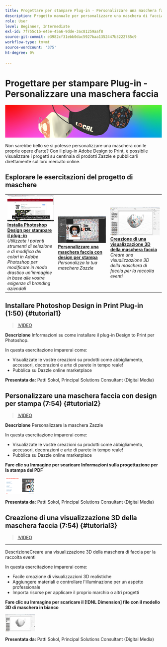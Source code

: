 ```yaml
---
title: Progettare per stampare Plug-in - Personalizzare una maschera faccia
description: Progetto manuale per personalizzare una maschera di faccia
role: User
level: Beginner, Intermediate
exl-id: 7f755c1b-e45e-45a6-9dde-3ac81259aaf8
source-git-commit: e3982cf31ebb0dac5927baa1352447b3222785c9
workflow-type: tm+mt
source-wordcount: '375'
ht-degree: 0%

---
```


# Progettare per stampare Plug-in - Personalizzare una maschera faccia

![Immagine eroe Tutorial](../assets/faceMaskSplash.jpg)

Non sarebbe bello se si potesse personalizzare una maschera con le proprie opere d&#39;arte? Con il plug-in Adobe Design to Print, è possibile visualizzare i progetti su centinaia di prodotti Zazzle e pubblicarli direttamente sul loro mercato online.

## Esplorare le esercitazioni del progetto di maschere

<table style="table-layout:fixed">
<tr>
 <td>
   <a href="handsonproject.md#tutorial1">
      <img alt="Installa Photoshop Design per stampare il plug-in" src="../assets/d2p_install_sokol_thumbnail.jpg" />
   </a>
    <div>
   <a href="handsonproject.md#tutorial1"><strong>Installa Photoshop Design per stampare il plug-in</strong></a>
    </div>
    <em>Utilizzate i potenti strumenti di selezione e di modifica dei colori in Adobe Photoshop per modificare in modo drastico un'immagine in base alle vostre esigenze di branding aziendali</em>
    <br>
  </td>
  <td>
    <a href="handsonproject.md#tutorial2">
        <img alt="Personalizzare una maschera faccia con design per stampa" src="../assets/d2p_faceMask_sokol_thumbnail.jpg" />
    </a>
    <div>
    <a href="handsonproject.md#tutorial2"><strong>Personalizzare una maschera faccia con design per stampa</strong></a>
    </div>
    <em>Personalizza la tua maschera Zazzle</em>
    <br>
  </td>
  <td>
    <a href="handsonproject.md#tutorial3">
      <img alt="Creazione di una visualizzazione 3D della maschera faccia" src="../assets/DN_faceMaskShare_sokol_thumbnail.jpg" />
   </a>
    <div>
   <a href="handsonproject.md#tutorial3"><strong>Creazione di una visualizzazione 3D della maschera faccia</strong></a>
    </div>
    <em>Creare una visualizzazione 3D della maschera di faccia per la raccolta eventi</em>
    <br>
  </td>
</tr>
</table>

## Installare Photoshop Design in Print Plug-in (1:50) {#tutorial1}

>[!VIDEO](https://video.tv.adobe.com/v/327096?hidetitle=true)

**Descrizione**
Informazioni su come installare il plug-in Design to Print per Photoshop.

In questa esercitazione imparerai come:
* Visualizzate le vostre creazioni su prodotti come abbigliamento, accessori, decorazioni e arte di parete in tempo reale!
* Pubblica su Dazzle online marketplace

**Presentata da:**
Patti Sokol, Principal Solutions Consultant (Digital Media)

## Personalizzare una maschera faccia con design per stampa (7:54) {#tutorial2}

>[!VIDEO](https://video.tv.adobe.com/v/327097?hidetitle=true)

**Descrizione**
Personalizzare la maschera Zazzle

In questa esercitazione imparerai come:
* Visualizzate le vostre creazioni su prodotti come abbigliamento, accessori, decorazioni e arte di parete in tempo reale!
* Pubblica su Dazzle online marketplace

**Fare clic su Immagine per scaricare Informazioni sulla progettazione per la stampa del PDF**

[![Impara la progettazione alla stampa](../assets/LearnDesigntoPrint_96.png)](../assets/LearnDesigntoPrint.pdf)

**Presentata da:**
Patti Sokol, Principal Solutions Consultant (Digital Media)

## Creazione di una visualizzazione 3D della maschera faccia (7:54) {#tutorial3}

>[!VIDEO](https://video.tv.adobe.com/v/327098?hidetitle=true)

****
DescrizioneCreare una visualizzazione 3D della maschera di faccia per la raccolta eventi

In questa esercitazione imparerai come:
* Facile creazione di visualizzazioni 3D realistiche
* Aggiungere materiali e controllare l&#39;illuminazione per un aspetto professionale
* Importa risorse per applicare il proprio marchio o altri progetti

**Fare clic su Immagine per scaricare il  [!DNL Dimension] file con il modello 3D di maschera in bianco**

[![Immagine di confronto](../assets/whitemask_96.png)](https://stock.adobe.com/search/3d-assets?load_type=search&amp;native_visual_search=&amp;similar_content_id=&amp;is_recent_search=&amp;search_type=usertyped&amp;k=face+mask&amp;asset_id=324075591)

**Presentata da:**
Patti Sokol, Principal Solutions Consultant (Digital Media)
